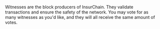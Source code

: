 Witnesses are the block producers of InsurChain. They validate transactions and ensure the safety of the network. You may vote for as many witnesses as you'd like, and they will all receive the same amount of votes. 